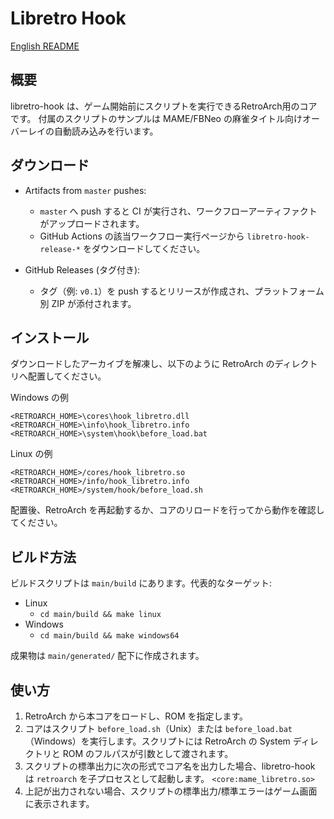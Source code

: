 
# Libretro Hook

[English README](README.md)

## 概要

libretro-hook は、ゲーム開始前にスクリプトを実行できるRetroArch用のコアです。
付属のスクリプトのサンプルは MAME/FBNeo の麻雀タイトル向けオーバーレイの自動読み込みを行います。

## ダウンロード

- Artifacts from `master` pushes:
  - `master` へ push すると CI が実行され、ワークフローアーティファクトがアップロードされます。
  - GitHub Actions の該当ワークフロー実行ページから `libretro-hook-release-*` をダウンロードしてください。

- GitHub Releases (タグ付き):
  - タグ（例: `v0.1`）を push するとリリースが作成され、プラットフォーム別 ZIP が添付されます。

## インストール

ダウンロードしたアーカイブを解凍し、以下のように RetroArch のディレクトリへ配置してください。

Windows の例

```
<RETROARCH_HOME>\cores\hook_libretro.dll
<RETROARCH_HOME>\info\hook_libretro.info
<RETROARCH_HOME>\system\hook\before_load.bat
```

Linux の例

```
<RETROARCH_HOME>/cores/hook_libretro.so
<RETROARCH_HOME>/info/hook_libretro.info
<RETROARCH_HOME>/system/hook/before_load.sh
```

配置後、RetroArch を再起動するか、コアのリロードを行ってから動作を確認してください。

## ビルド方法

ビルドスクリプトは `main/build` にあります。代表的なターゲット:

- Linux
  - `cd main/build && make linux`
- Windows
  - `cd main/build && make windows64`

成果物は `main/generated/` 配下に作成されます。

## 使い方

1. RetroArch から本コアをロードし、ROM を指定します。
2. コアはスクリプト `before_load.sh`（Unix）または `before_load.bat`（Windows）を実行します。スクリプトには RetroArch の System ディレクトリと ROM のフルパスが引数として渡されます。
3. スクリプトの標準出力に次の形式でコア名を出力した場合、libretro-hook は `retroarch` を子プロセスとして起動します。
`<core:mame_libretro.so>`
4. 上記が出力されない場合、スクリプトの標準出力/標準エラーはゲーム画面に表示されます。
